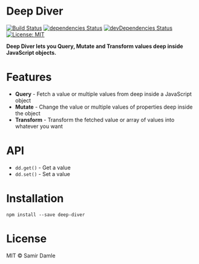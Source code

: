 # Deep Diver

[![Build Status](https://travis-ci.org/samirdamle/deep-dive.svg?branch=master)](https://travis-ci.org/samirdamle/deep-dive) [![dependencies Status](https://david-dm.org/samirdamle/deep-dive/status.svg)](https://david-dm.org/samirdamle/deep-dive)
[![devDependencies Status](https://david-dm.org/samirdamle/deep-dive/dev-status.svg)](https://david-dm.org/samirdamle/deep-dive?type=dev) [![License: MIT](https://img.shields.io/badge/License-MIT-blue.svg)](https://opensource.org/licenses/MIT)

**Deep Diver lets you Query, Mutate and Transform values deep inside JavaScript objects.**

# Features

-   **Query** - Fetch a value or multiple values from deep inside a JavaScript object
-   **Mutate** - Change the value or multiple values of properties deep inside the object
-   **Transform** - Transform the fetched value or array of values into whatever you want

# API

-   `dd.get()` - Get a value
-   `dd.set()` - Set a value

# Installation

`npm install --save deep-diver`

# License

MIT © Samir Damle

